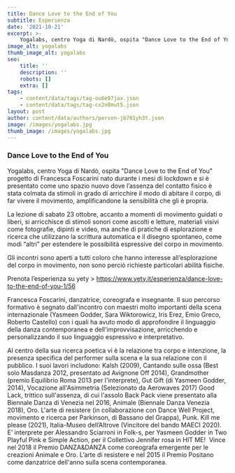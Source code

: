 ```yaml
---
title: Dance Love to the End of You
subtitle: Esperienza
date: '2021-10-21'
excerpt: >-
    Yogalabs, centro Yoga di Nardò, ospita "Dance Love to the End of You" progetto di Francesca Foscarini nato durante i mesi di lockdown e si è presentato come uno spazio nuovo dove l’assenza del contatto fisico è stata colmata da stimoli in grado di arricchire il modo di abitare il corpo, di far vivere il movimento, amplificandone la sensibilità che gli è propria.
image_alt: yogalabs
thumb_image_alt: yogalabs
seo:
    title: ''
    description: ''
    robots: []
    extra: []
tags:
    - content/data/tags/tag-ou8e97jax.json
    - content/data/tags/tag-cx2n8mut5.json
layout: post
author: content/data/authors/person-jb701yh3t.json
image: /images/yogalabs.jpg
thumb_image: /images/yogalabs.jpg
---
```


### Dance Love to the End of You

Yogalabs, centro Yoga di Nardò, ospita "Dance Love to the End of You" progetto di Francesca Foscarini nato durante i mesi di lockdown e si è presentato come uno spazio nuovo dove l’assenza del contatto fisico è stata colmata da stimoli in grado di arricchire il modo di abitare il corpo, di far vivere il movimento, amplificandone la sensibilità che gli è propria.

La lezione di sabato 23 ottobre, accanto a momenti di movimento guidati o liberi, si arricchisce di stimoli sonori come ascolti e letture, materiali visivi come fotografie, dipinti e video, ma anche di pratiche di esplorazione e ricerca che utilizzano la scrittura automatica e il disegno spontaneo, come modi “altri” per estendere le possibilità espressive del corpo in movimento.

Gli incontri sono aperti a tutti coloro che hanno interesse all’esplorazione del corpo in movimento, non sono perciò richieste particolari abilità fisiche.

Prenota l’esperienza su yety > <https://www.yety.it/esperienza/dance-love-to-the-end-of-you-1/56>

Francesca Foscarini, danzatrice, coreografa e insegnante. Il suo percorso formativo è segnato dall'incontro con maestri molto importanti della scena internazionale (Yasmeen Godder, Sara Wiktorowicz, Iris Erez, Emio Greco, Roberto Castello) con i quali ha avuto modo di approfondire il linguaggio della danza contemporanea e dell'improvvisazione, arricchendo e personalizzando il suo linguaggio espressivo e interpretativo.

Al centro della sua ricerca poetica vi è la relazione tra corpo e intenzione, la presenza specifica del performer sulla scena e la sua relazione con il pubblico. I suoi lavori includono: Kalsh (2009), Cantando sulle ossa (Best solo Masdanza 2012, presentato ad Avignone Off 2014), Grandmother (premio Equilibrio Roma 2013 per l'interprete), Gut Gift (di Yasmeen Godder, 2014), Vocazione all'Asimmetria (Selezionato da Aerowaves 2017) Good Lack, trittico sull'assenza, di cui l'assolo Back Pack viene presentato alla Biennale Danza di Venezia nel 2016, Animale (Biennale Danza Venezia 2018), Oro. L'arte di resistere (in collaborazione con Dance Well Project, movimento e ricerca per Parkinson, di Bassano del Grappa), Punk. Kill me please (2021), Italia-Museo dell’Altrove (Vincitore del bando MAECI 2020). E’ interprete per Alessandro Sciarroni in Folk-s, per Yasmeen Godder in Two Playful Pink e Simple Action, per il Collettivo Jennifer rosa in HIT ME!  Vince nel 2018 il Premio DANZA\&DANZA come coreografa emergente per le creazioni Animale e Oro. L’arte di resistere e nel 2015 il Premio Positano come danzatrice dell'anno sulla scena contemporanea.
